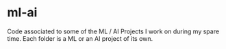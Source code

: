 # ml-ai
Code associated to some of the ML / AI Projects I work on during my spare time. Each folder is a ML or an AI project of its own.
